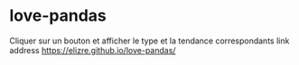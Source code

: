 # love-pandas
Cliquer sur un bouton et afficher le type et la tendance correspondants
link address https://elizre.github.io/love-pandas/